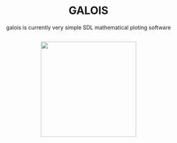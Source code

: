 <h1 align="center">GALOIS</h1>
    <p align="center">galois is currently very simple SDL mathematical ploting software
</p>

##
<p align="center">
    <img src="http://0x0.st/Hfqx.png" width="250px">
</p>

